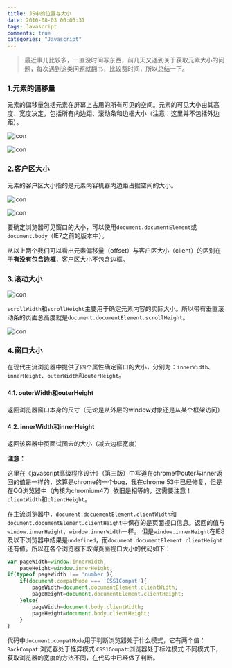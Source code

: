 ```yaml
---
title: JS中的位置与大小
date: 2016-08-03 00:06:31
tags: Javascript
comments: true
categories: "Javascript"
---
```

> 最近事儿比较多，一直没时间写东西，前几天又遇到关于获取元素大小的问题，每次遇到这类问题就翻书，比较费时间，所以总结一下。

### 1.元素的偏移量
元素的偏移量包括元素在屏幕上占用的所有可见的空间。元素的可见大小由其高度、宽度决定，包括所有内边距、滚动条和边框大小（注意：这里并不包括外边距）。

![icon](/img/js-position/offset_table.PNG)
<!--more-->
![icon](/img/js-position/offset.PNG)

### 2.客户区大小
元素的客户区大小指的是元素内容机器内边距占据空间的大小。

![icon](/img/js-position/client_table.PNG)

![icon](/img/js-position/client.PNG)

要确定浏览器可见窗口的大小，可以使用`document.documentElement`或`document.body`（IE7之前的版本中）。

从以上两个我们可以看出元素偏移量（offset）与客户区大小（client）的区别在于**有没有包含边框**，客户区大小不包含边框。
### 3.滚动大小

![icon](/img/js-position/scroll_table.PNG)

`scrollWidth`和`scrollHeight`主要用于确定元素内容的实际大小。所以带有垂直滚动条的页面总高度就是`document.documentElement.scrollHeight`。

![icon](/img/js-position/scroll.PNG)

### 4.窗口大小
在现代主流浏览器中提供了四个属性确定窗口的大小，分别为：`innerWidth`、`innerHeight`、`outerWidth`和`outerHeight`。
#### 4.1. outerWidth和outerHeight
返回浏览器窗口本身的尺寸（无论是从外层的window对象还是从某个框架访问）
#### 4.2. innerWidth和innerHeight
返回该容器中页面试图去的大小（减去边框宽度）

**注意：**

这里在《javascript高级程序设计》（第三版）中写道在chrome中outer与inner返回的值是一样的，这算是chrome的一个bug，我在chrome 53中已经修复，但是在QQ浏览器中（内核为chromium47）依旧是相等的，这需要注意！
`clientWidth`和`clientHeight`。

在主流浏览器中，`document.docuementElement.clientWidth`和`document.documentElement.clientHeight`中保存的是页面视口信息。返回的值与`window.innerHeight`，`window.innerWidth`一样。
但是`window.innerHeight`在IE8及以下浏览器中结果是`undefined`，而`document.documentElement.clientHeight`还有值。所以在各个浏览器下取得页面视口大小的代码如下：
```js
var pageWidth=window.innerWidth,
    pageHeight=window.innerHeight;
if(typeof pageWidth !== 'number'){
    if(document.compatMode === 'CSS1Compat'){
        pageWidth=document.documentElement.clientWidth;
        pageHeight=document.documentElement.clientHeight;
    }else{
        pageWidth=document.body.clientWidth;
        pageHeight=document.body.clientHeight;
    }
}    
```
代码中`document.compatMode`用于判断浏览器处于什么模式，它有两个值：
`BackCompat`:浏览器处于怪异模式
`CSS1Compat`:浏览器处于标准模式
不同模式下，获取浏览器的宽度的方法不同，在代码中已经做了判断。